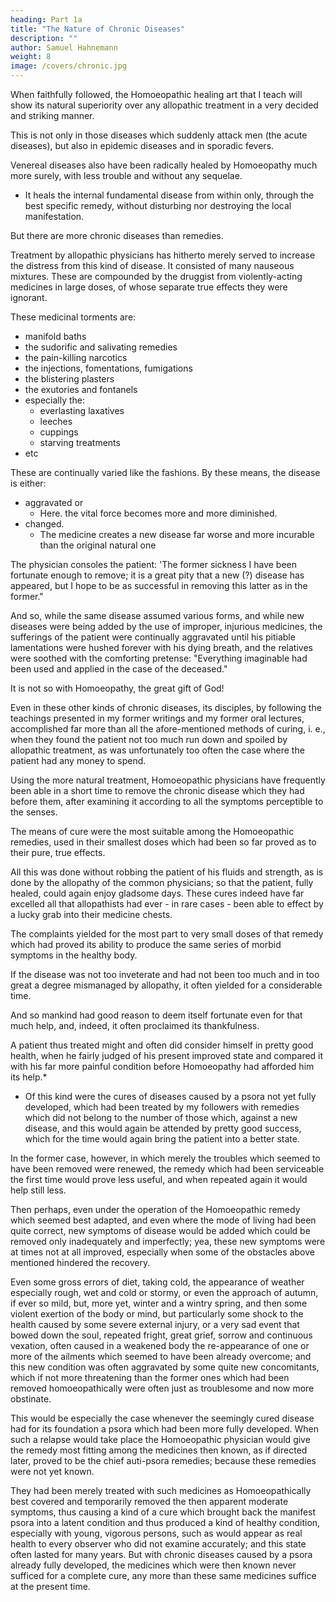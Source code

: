 ```yaml
---
heading: Part 1a
title: "The Nature of Chronic Diseases"
description: ""
author: Samuel Hahnemann
weight: 8
image: /covers/chronic.jpg
---
```




When faithfully followed, the Homoeopathic healing art that I teach will show its natural superiority over any allopathic treatment in a very decided and striking manner.

This is not only in those diseases which suddenly attack men (the acute diseases), but also in epidemic diseases and in sporadic fevers.

Venereal diseases also have been radically healed by Homoeopathy much more surely, with less trouble and without any sequelae.
- It heals the internal fundamental disease from within only, through the best specific remedy, without disturbing nor destroying the local manifestation. 

But there are more chronic diseases than remedies. 
<!-- on this great earth has been immeasurably greater, and remains so. -->

Treatment by allopathic physicians has hitherto merely served to increase the distress from this kind of disease. It consisted of many nauseous mixtures. These are compounded by the druggist from violently-acting medicines in large doses, of whose separate true effects they were ignorant.

These medicinal torments are:
- manifold baths
- the sudorific and salivating remedies
- the pain-killing narcotics
- the injections, fomentations, fumigations
- the blistering plasters
- the exutories and fontanels
- especially the:
  - everlasting laxatives
  - leeches
  - cuppings
  - starving treatments
- etc

These are continually varied like the fashions. By these means, the disease is either:
- aggravated or
  - Here. the vital force becomes more and more diminished.
- changed. 
  - The medicine creates a new disease far worse and more incurable than the original natural one

 The physician consoles the patient: 'The former sickness I have been fortunate enough to remove; it is a great pity that a new (?) disease has appeared, but I hope to be as successful in removing this latter as in the former." 

 And so, while the same disease assumed various forms, and while new diseases were being added by the use of improper, injurious medicines, the sufferings of the patient were continually aggravated until his pitiable lamentations were hushed forever with his dying breath, and the relatives were soothed with the comforting pretense: "Everything imaginable had been used and applied in the case of the deceased."

It is not so with Homoeopathy, the great gift of God!

Even in these other kinds of chronic diseases, its disciples, by following the teachings presented in my former writings and my former oral lectures, accomplished far more than all the afore-mentioned methods of curing, i. e., when they found the patient not too much run down and spoiled by allopathic treatment, as was unfortunately too often the case where the patient had any money to spend.

Using the more natural treatment, Homoeopathic physicians have frequently been able in a short time to remove the chronic disease which they had before them, after examining it according to all the symptoms perceptible to the senses.

The means of cure were the most suitable among the Homoeopathic remedies, used in their smallest doses which had been so far proved as to their pure, true effects. 

All this was done without robbing the patient of his fluids and strength, as is done by the allopathy of the common physicians; so that the patient, fully healed, could again enjoy gladsome days. These cures indeed have far excelled all that allopathists had ever - in rare cases - been able to effect by a lucky grab into their medicine chests.

The complaints yielded for the most part to very small doses of that remedy which had proved its ability to produce the same series of morbid symptoms in the healthy body. 

If the disease was not too inveterate and had not been too much and in too great a degree mismanaged by allopathy, it often yielded for a considerable time.

And so mankind had good reason to deem itself fortunate even for that much help, and, indeed, it often proclaimed its thankfulness. 

A patient thus treated might and often did consider himself in pretty good health, when he fairly judged of his present improved state and compared it with his far more painful condition before Homoeopathy had afforded him its help.*

* Of this kind were the cures of diseases caused by a psora not yet fully developed, which had been treated by my followers with remedies which did not belong to the number of those which, against a new disease, and this would again be attended by pretty good success, which for the time would again bring the patient into a better state. 

In the former case, however, in which merely the troubles which seemed to have been removed were renewed, the remedy which had been serviceable the first time would prove less useful, and when repeated again it would help still less.

Then perhaps, even under the operation of the Homoeopathic remedy which seemed best adapted, and even where the mode of living had been quite correct, new symptoms of disease would be added which could be removed only inadequately and imperfectly; yea, these new symptoms were at times not at all improved, especially when some of the obstacles above mentioned hindered the recovery.

Even some gross errors of diet, taking cold, the appearance of weather especially rough, wet and cold or stormy, or even the approach of autumn, if ever so mild, but, more yet, winter and a wintry spring, and then some violent exertion of the body or mind, but particularly some shock to the health caused by some severe external injury, or a very sad event that bowed down the soul, repeated fright, great grief, sorrow and continuous vexation, often caused in a weakened body the re-appearance of one or more of the ailments which seemed to have been already overcome; and this new condition was often aggravated by some quite new concomitants, which if not more threatening than the former ones which had been removed homoeopathically were often just as troublesome and now more obstinate. 

This would be especially the case whenever the seemingly cured disease had for its foundation a psora which had been more fully developed. When such a relapse would take place the Homoeopathic physician would give the remedy most fitting among the medicines then known, as if directed later, proved to be the chief auti-psora remedies; because these remedies were not yet known. 

They had been merely treated with such medicines as Homoeopathically best covered and temporarily removed the then apparent moderate symptoms, thus causing a kind of a cure which brought back the manifest psora into a latent condition and thus produced a kind of healthy condition, especially with young, vigorous persons, such as would appear as real health to every observer who did not examine accurately; and this state often lasted for many years. But with chronic diseases caused by a psora already fully developed, the medicines which were then known never sufficed for a complete cure, any more than these same medicines suffice at the present time.